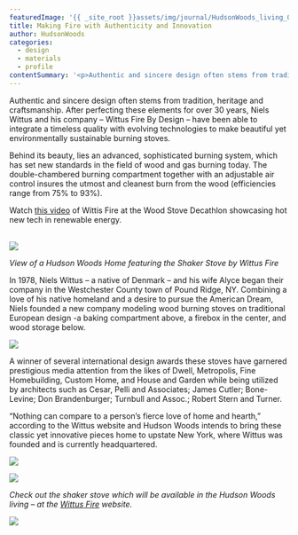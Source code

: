 ```yaml
---
featuredImage: '{{ _site_root }}assets/img/journal/HudsonWoods_living_05-20140717193804.jpg'
title: Making Fire with Authenticity and Innovation
author: HudsonWoods
categories:
  - design
  - materials
  - profile
contentSummary: '<p>Authentic and sincere design often stems from tradition, heritage and craftsmanship. After perfecting these elements for over 30 years, Niels Wittus and his company – Wittus Fire By Design – have been able to integrate a timeless quality with evolving technologies to make beautiful yet environmentally sustainable burning stoves.</p>'
---
```

<p>Authentic and sincere design often stems from tradition, heritage and craftsmanship. After perfecting these elements for over 30 years, Niels Wittus and his company – Wittus Fire By Design – have been able to integrate a timeless quality with evolving technologies to make beautiful yet environmentally sustainable burning stoves.</p><p>Behind its beauty, lies an advanced, sophisticated burning system, which has set new standards in the field of wood and gas burning today. The double-chambered burning compartment together with an adjustable air control insures the utmost and cleanest burn from the wood (efficiencies range from 75% to 93%).</p><p>Watch <a href="http://www.nationaljournal.com/video/wood-stove-decathlon-showcases-hot-new-tech-in-renewable-energy-20131119">this video</a> of Wittis Fire at the Wood Stove Decathlon showcasing hot new tech in renewable energy.</p><p><br><img src="/assets/img/journal/HudsonWoods_living_05.jpg"></p><p><em>View of a Hudson Woods Home featuring the Shaker Stove by Wittus Fire</em></p><p>In 1978, Niels Wittus – a native of Denmark – and his wife Alyce began their company in the Westchester County town of Pound Ridge, NY. Combining a love of his native homeland and a desire to pursue the American Dream, Niels founded a new company modeling wood burning stoves on traditional European design -a baking compartment above, a firebox in the center, and wood storage below.</p><p><img src="/assets/img/journal/unnamed2-20140717193617.jpg" style="background-color: initial;"></p><p>A winner of several international design awards these stoves have garnered prestigious media attention from the likes of Dwell, Metropolis, Fine Homebuilding, Custom Home, and House and Garden while being utilized by architects such as Cesar, Pelli and Associates; James Cutler; Bone-Levine; Don Brandenburger; Turnbull and Assoc.; Robert Stern and Turner.</p><p>“Nothing can compare to a person’s fierce love of home and hearth,” according to the Wittus website and Hudson Woods intends to bring these classic yet innovative pieces  home to upstate New York, where Wittus was founded and is currently headquartered.</p><p><img src="/assets/img/journal/Wittus-Img-2.jpg"></p><p><img src="/assets/img/journal/OD-AZ773_HOUSET_J_20131120185758.jpg"></p><p><em>Check out the shaker stove which will be available in the Hudson Woods living – at the <a href="http://www.wittus.com/">Wittus Fire</a> website.</em></p><p><em><img src="/assets/img/journal/Untitled-2.jpg"><br></em></p>